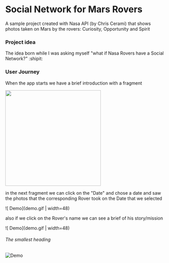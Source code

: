 # Social Network for Mars Rovers 

A sample project created with Nasa API (by Chris Cerami) that shows photos taken on Mars by the rovers: Curiosity, Opportunity and Spirit

### Project idea

The idea born while I was asking myself "what if Nasa Rovers have a Social Network?" :shipit:

### User Journey

When the app starts we have a brief introduction with a fragment

<img src="demo.gif" width="300" />

in the next fragment we can click on the "Date" and chose a date and saw the photos that the corresponding Rover took on the Date that we selected

![ Demo](demo.gif | width=48)

also if we click on the Rover's name we can see a brief of his story/mission

![ Demo](demo.gif | width=48)




###### The smallest heading

![ Demo](demo.gif)

